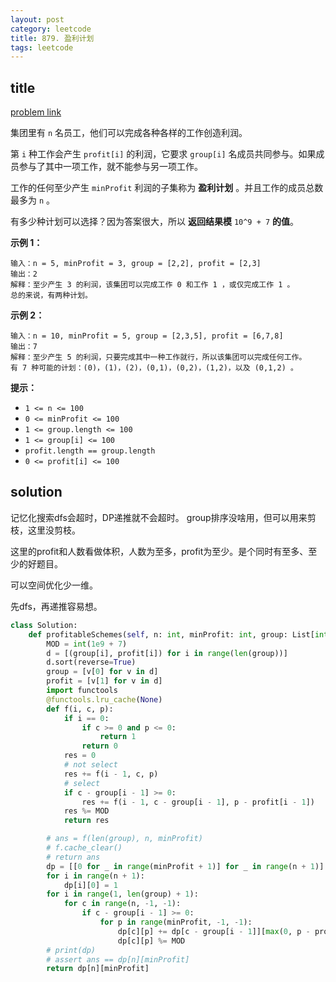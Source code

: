 ```yaml
---
layout: post
category: leetcode
title: 879. 盈利计划
tags: leetcode
---
```


## title
[problem link](https://leetcode.cn/problems/profitable-schemes/description/)

集团里有 `n` 名员工，他们可以完成各种各样的工作创造利润。

第 `i` 种工作会产生 `profit[i]` 的利润，它要求 `group[i]` 名成员共同参与。如果成员参与了其中一项工作，就不能参与另一项工作。

工作的任何至少产生 `minProfit` 利润的子集称为 **盈利计划** 。并且工作的成员总数最多为 `n` 。

有多少种计划可以选择？因为答案很大，所以 **返回结果模** `10^9 + 7` **的值**。

 

**示例 1：**

```
输入：n = 5, minProfit = 3, group = [2,2], profit = [2,3]
输出：2
解释：至少产生 3 的利润，该集团可以完成工作 0 和工作 1 ，或仅完成工作 1 。
总的来说，有两种计划。
```

**示例 2：**

```
输入：n = 10, minProfit = 5, group = [2,3,5], profit = [6,7,8]
输出：7
解释：至少产生 5 的利润，只要完成其中一种工作就行，所以该集团可以完成任何工作。
有 7 种可能的计划：(0)，(1)，(2)，(0,1)，(0,2)，(1,2)，以及 (0,1,2) 。
```

 

**提示：**

- `1 <= n <= 100`
- `0 <= minProfit <= 100`
- `1 <= group.length <= 100`
- `1 <= group[i] <= 100`
- `profit.length == group.length`
- `0 <= profit[i] <= 100`

## solution

记忆化搜索dfs会超时，DP递推就不会超时。 group排序没啥用，但可以用来剪枝，这里没剪枝。

这里的profit和人数看做体积，人数为至多，profit为至少。是个同时有至多、至少的好题目。

可以空间优化少一维。

先dfs，再递推容易想。

```python
class Solution:
    def profitableSchemes(self, n: int, minProfit: int, group: List[int], profit: List[int]) -> int:
        MOD = int(1e9 + 7)
        d = [(group[i], profit[i]) for i in range(len(group))]
        d.sort(reverse=True)
        group = [v[0] for v in d]
        profit = [v[1] for v in d]
        import functools
        @functools.lru_cache(None)
        def f(i, c, p):
            if i == 0:
                if c >= 0 and p <= 0:
                    return 1
                return 0
            res = 0
            # not select
            res += f(i - 1, c, p)
            # select
            if c - group[i - 1] >= 0:
                res += f(i - 1, c - group[i - 1], p - profit[i - 1])
            res %= MOD
            return res

        # ans = f(len(group), n, minProfit)
        # f.cache_clear()
        # return ans
        dp = [[0 for _ in range(minProfit + 1)] for _ in range(n + 1)]
        for i in range(n + 1):
            dp[i][0] = 1
        for i in range(1, len(group) + 1):
            for c in range(n, -1, -1):
                if c - group[i - 1] >= 0:
                    for p in range(minProfit, -1, -1):
                        dp[c][p] += dp[c - group[i - 1]][max(0, p - profit[i - 1])]
                        dp[c][p] %= MOD
        # print(dp)
        # assert ans == dp[n][minProfit]
        return dp[n][minProfit]

```

